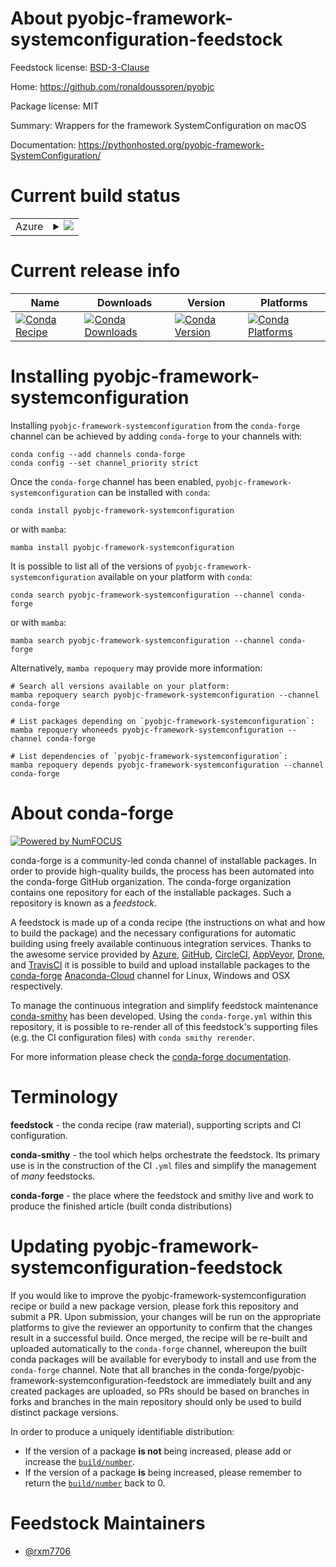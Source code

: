 About pyobjc-framework-systemconfiguration-feedstock
====================================================

Feedstock license: [BSD-3-Clause](https://github.com/conda-forge/pyobjc-framework-systemconfiguration-feedstock/blob/main/LICENSE.txt)

Home: https://github.com/ronaldoussoren/pyobjc

Package license: MIT

Summary: Wrappers for the framework SystemConfiguration on macOS

Documentation: https://pythonhosted.org/pyobjc-framework-SystemConfiguration/

Current build status
====================


<table>
    
  <tr>
    <td>Azure</td>
    <td>
      <details>
        <summary>
          <a href="https://dev.azure.com/conda-forge/feedstock-builds/_build/latest?definitionId=19562&branchName=main">
            <img src="https://dev.azure.com/conda-forge/feedstock-builds/_apis/build/status/pyobjc-framework-systemconfiguration-feedstock?branchName=main">
          </a>
        </summary>
        <table>
          <thead><tr><th>Variant</th><th>Status</th></tr></thead>
          <tbody><tr>
              <td>osx_64_python3.10.____cpython</td>
              <td>
                <a href="https://dev.azure.com/conda-forge/feedstock-builds/_build/latest?definitionId=19562&branchName=main">
                  <img src="https://dev.azure.com/conda-forge/feedstock-builds/_apis/build/status/pyobjc-framework-systemconfiguration-feedstock?branchName=main&jobName=osx&configuration=osx%20osx_64_python3.10.____cpython" alt="variant">
                </a>
              </td>
            </tr><tr>
              <td>osx_64_python3.8.____cpython</td>
              <td>
                <a href="https://dev.azure.com/conda-forge/feedstock-builds/_build/latest?definitionId=19562&branchName=main">
                  <img src="https://dev.azure.com/conda-forge/feedstock-builds/_apis/build/status/pyobjc-framework-systemconfiguration-feedstock?branchName=main&jobName=osx&configuration=osx%20osx_64_python3.8.____cpython" alt="variant">
                </a>
              </td>
            </tr><tr>
              <td>osx_64_python3.9.____cpython</td>
              <td>
                <a href="https://dev.azure.com/conda-forge/feedstock-builds/_build/latest?definitionId=19562&branchName=main">
                  <img src="https://dev.azure.com/conda-forge/feedstock-builds/_apis/build/status/pyobjc-framework-systemconfiguration-feedstock?branchName=main&jobName=osx&configuration=osx%20osx_64_python3.9.____cpython" alt="variant">
                </a>
              </td>
            </tr>
          </tbody>
        </table>
      </details>
    </td>
  </tr>
</table>

Current release info
====================

| Name | Downloads | Version | Platforms |
| --- | --- | --- | --- |
| [![Conda Recipe](https://img.shields.io/badge/recipe-pyobjc--framework--systemconfiguration-green.svg)](https://anaconda.org/conda-forge/pyobjc-framework-systemconfiguration) | [![Conda Downloads](https://img.shields.io/conda/dn/conda-forge/pyobjc-framework-systemconfiguration.svg)](https://anaconda.org/conda-forge/pyobjc-framework-systemconfiguration) | [![Conda Version](https://img.shields.io/conda/vn/conda-forge/pyobjc-framework-systemconfiguration.svg)](https://anaconda.org/conda-forge/pyobjc-framework-systemconfiguration) | [![Conda Platforms](https://img.shields.io/conda/pn/conda-forge/pyobjc-framework-systemconfiguration.svg)](https://anaconda.org/conda-forge/pyobjc-framework-systemconfiguration) |

Installing pyobjc-framework-systemconfiguration
===============================================

Installing `pyobjc-framework-systemconfiguration` from the `conda-forge` channel can be achieved by adding `conda-forge` to your channels with:

```
conda config --add channels conda-forge
conda config --set channel_priority strict
```

Once the `conda-forge` channel has been enabled, `pyobjc-framework-systemconfiguration` can be installed with `conda`:

```
conda install pyobjc-framework-systemconfiguration
```

or with `mamba`:

```
mamba install pyobjc-framework-systemconfiguration
```

It is possible to list all of the versions of `pyobjc-framework-systemconfiguration` available on your platform with `conda`:

```
conda search pyobjc-framework-systemconfiguration --channel conda-forge
```

or with `mamba`:

```
mamba search pyobjc-framework-systemconfiguration --channel conda-forge
```

Alternatively, `mamba repoquery` may provide more information:

```
# Search all versions available on your platform:
mamba repoquery search pyobjc-framework-systemconfiguration --channel conda-forge

# List packages depending on `pyobjc-framework-systemconfiguration`:
mamba repoquery whoneeds pyobjc-framework-systemconfiguration --channel conda-forge

# List dependencies of `pyobjc-framework-systemconfiguration`:
mamba repoquery depends pyobjc-framework-systemconfiguration --channel conda-forge
```


About conda-forge
=================

[![Powered by
NumFOCUS](https://img.shields.io/badge/powered%20by-NumFOCUS-orange.svg?style=flat&colorA=E1523D&colorB=007D8A)](https://numfocus.org)

conda-forge is a community-led conda channel of installable packages.
In order to provide high-quality builds, the process has been automated into the
conda-forge GitHub organization. The conda-forge organization contains one repository
for each of the installable packages. Such a repository is known as a *feedstock*.

A feedstock is made up of a conda recipe (the instructions on what and how to build
the package) and the necessary configurations for automatic building using freely
available continuous integration services. Thanks to the awesome service provided by
[Azure](https://azure.microsoft.com/en-us/services/devops/), [GitHub](https://github.com/),
[CircleCI](https://circleci.com/), [AppVeyor](https://www.appveyor.com/),
[Drone](https://cloud.drone.io/welcome), and [TravisCI](https://travis-ci.com/)
it is possible to build and upload installable packages to the
[conda-forge](https://anaconda.org/conda-forge) [Anaconda-Cloud](https://anaconda.org/)
channel for Linux, Windows and OSX respectively.

To manage the continuous integration and simplify feedstock maintenance
[conda-smithy](https://github.com/conda-forge/conda-smithy) has been developed.
Using the ``conda-forge.yml`` within this repository, it is possible to re-render all of
this feedstock's supporting files (e.g. the CI configuration files) with ``conda smithy rerender``.

For more information please check the [conda-forge documentation](https://conda-forge.org/docs/).

Terminology
===========

**feedstock** - the conda recipe (raw material), supporting scripts and CI configuration.

**conda-smithy** - the tool which helps orchestrate the feedstock.
                   Its primary use is in the construction of the CI ``.yml`` files
                   and simplify the management of *many* feedstocks.

**conda-forge** - the place where the feedstock and smithy live and work to
                  produce the finished article (built conda distributions)


Updating pyobjc-framework-systemconfiguration-feedstock
=======================================================

If you would like to improve the pyobjc-framework-systemconfiguration recipe or build a new
package version, please fork this repository and submit a PR. Upon submission,
your changes will be run on the appropriate platforms to give the reviewer an
opportunity to confirm that the changes result in a successful build. Once
merged, the recipe will be re-built and uploaded automatically to the
`conda-forge` channel, whereupon the built conda packages will be available for
everybody to install and use from the `conda-forge` channel.
Note that all branches in the conda-forge/pyobjc-framework-systemconfiguration-feedstock are
immediately built and any created packages are uploaded, so PRs should be based
on branches in forks and branches in the main repository should only be used to
build distinct package versions.

In order to produce a uniquely identifiable distribution:
 * If the version of a package **is not** being increased, please add or increase
   the [``build/number``](https://docs.conda.io/projects/conda-build/en/latest/resources/define-metadata.html#build-number-and-string).
 * If the version of a package **is** being increased, please remember to return
   the [``build/number``](https://docs.conda.io/projects/conda-build/en/latest/resources/define-metadata.html#build-number-and-string)
   back to 0.

Feedstock Maintainers
=====================

* [@rxm7706](https://github.com/rxm7706/)

